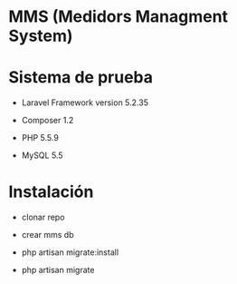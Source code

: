 # MMS (Medidors Managment System)

Sistema de prueba
=================

* Laravel Framework version 5.2.35

* Composer 1.2

* PHP 5.5.9

* MySQL 5.5


Instalación
===========

* clonar repo

* crear mms db

* php artisan migrate:install

* php artisan migrate

